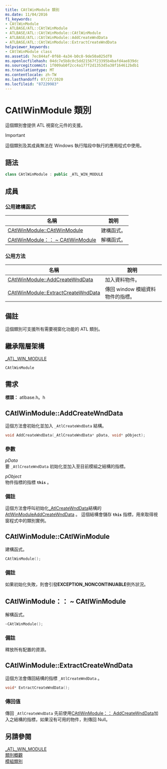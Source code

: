 ```yaml
---
title: CAtlWinModule 類別
ms.date: 11/04/2016
f1_keywords:
- CAtlWinModule
- ATLBASE/ATL::CAtlWinModule
- ATLBASE/ATL::CAtlWinModule::CAtlWinModule
- ATLBASE/ATL::CAtlWinModule::AddCreateWndData
- ATLBASE/ATL::CAtlWinModule::ExtractCreateWndData
helpviewer_keywords:
- CAtlWinModule class
ms.assetid: 7ec844af-0f68-4a34-b0c8-9de50a025df0
ms.openlocfilehash: 04dc7e5b8c0c5dd21567f23395b4bafd4ae839dc
ms.sourcegitcommit: 1f009ab0f2cc4a177f2d1353d5a38f164612bdb1
ms.translationtype: MT
ms.contentlocale: zh-TW
ms.lasthandoff: 07/27/2020
ms.locfileid: "87229983"
---
```

# <a name="catlwinmodule-class"></a>CAtlWinModule 類別

這個類別會提供 ATL 視窗化元件的支援。

> [!IMPORTANT]
> 這個類別及其成員無法在 Windows 執行階段中執行的應用程式中使用。

## <a name="syntax"></a>語法

```cpp
class CAtlWinModule : public _ATL_WIN_MODULE
```

## <a name="members"></a>成員

### <a name="public-constructors"></a>公用建構函式

|名稱|說明|
|----------|-----------------|
|[CAtlWinModule::CAtlWinModule](#catlwinmodule)|建構函式。|
|[CAtlWinModule：： ~ CAtlWinModule](#dtor)|解構函式。|

### <a name="public-methods"></a>公用方法

|名稱|說明|
|----------|-----------------|
|[CAtlWinModule::AddCreateWndData](#addcreatewnddata)|加入資料物件。|
|[CAtlWinModule::ExtractCreateWndData](#extractcreatewnddata)|傳回 window 模組資料物件的指標。|

## <a name="remarks"></a>備註

這個類別可支援所有需要視窗化功能的 ATL 類別。

## <a name="inheritance-hierarchy"></a>繼承階層架構

[_ATL_WIN_MODULE](atl-typedefs.md#_atl_win_module)

`CAtlWinModule`

## <a name="requirements"></a>需求

**標頭：** atlbase.h。h

## <a name="catlwinmoduleaddcreatewnddata"></a><a name="addcreatewnddata"></a>CAtlWinModule::AddCreateWndData

這個方法會初始化並加入 `_AtlCreateWndData` 結構。

```cpp
void AddCreateWndData(_AtlCreateWndData* pData, void* pObject);
```

### <a name="parameters"></a>參數

*pData*<br/>
要 `_AtlCreateWndData` 初始化並加入至目前模組之結構的指標。

*pObject*<br/>
物件指標的指標 **`this`** 。

### <a name="remarks"></a>備註

這個方法會呼叫初始化[_AtlCreateWndData](../../atl/reference/atlcreatewnddata-structure.md)結構的[AtlWinModuleAddCreateWndData](winmodule-global-functions.md#atlwinmoduleaddcreatewnddata) 。 這個結構會儲存 **`this`** 指標，用來取得視窗程式中的類別實例。

## <a name="catlwinmodulecatlwinmodule"></a><a name="catlwinmodule"></a>CAtlWinModule::CAtlWinModule

建構函式。

```cpp
CAtlWinModule();
```

### <a name="remarks"></a>備註

如果初始化失敗，則會引發**EXCEPTION_NONCONTINUABLE**例外狀況。

## <a name="catlwinmodulecatlwinmodule"></a><a name="dtor"></a>CAtlWinModule：： ~ CAtlWinModule

解構函式。

```cpp
~CAtlWinModule();
```

### <a name="remarks"></a>備註

釋放所有配置的資源。

## <a name="catlwinmoduleextractcreatewnddata"></a><a name="extractcreatewnddata"></a>CAtlWinModule::ExtractCreateWndData

這個方法會傳回結構的指標 `_AtlCreateWndData` 。

```cpp
void* ExtractCreateWndData();
```

### <a name="return-value"></a>傳回值

傳回 `_AtlCreateWndData` 先前使用[CAtlWinModule：： AddCreateWndData](#addcreatewnddata)加入之結構的指標，如果沒有可用的物件，則傳回 Null。

## <a name="see-also"></a>另請參閱

[_ATL_WIN_MODULE](atl-typedefs.md#_atl_win_module)<br/>
[類別概觀](../../atl/atl-class-overview.md)<br/>
[模組類別](../../atl/atl-module-classes.md)
